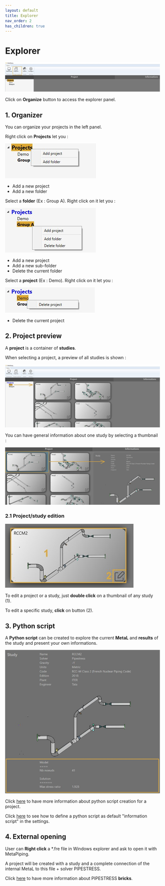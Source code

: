 ```yaml
---
layout: default
title: Explorer
nav_order: 2
has_children: true
---
```


# Explorer

![Image](../Images/Explorer1.jpg)

Click on **Organize** button to access the explorer panel.

## 1. Organizer

You can organize your projects in the left panel.

Right click on **Projects** let you :

![Image](../Images/Explorer2.jpg)

- Add a new project
- Add a new folder

Select a **folder** (Ex : Group A). Right click on it let you :

![Image](../Images/Explorer3.jpg)

- Add a new project
- Add a new sub-folder
- Delete the current folder

Select a **project** (Ex : Demo). Right click on it let you :

![Image](../Images/Explorer4.jpg)

- Delete the current project

## 2. Project preview

A **project** is a container of **studies**.

When selecting a project, a preview of all studies is shown :

![Image](../Images/Explorer5.jpg)

You can have general information about one study by selecting a thumbnail :

![Image](../Images/Explorer6.jpg)

### 2.1 Project/study edition

![Image](../Images/Explorer8.jpg)

To edit a project or a study, just **double click** on a thumbnail of any study (1).

To edit a specific study, **click** on button (2).

## 3. Python script

A **Python script** can be created to explore the current **MetaL** and **results** of the study and present your own informations.

![Image](../Images/Explorer7.jpg)

Click [here](https://documentation.metapiping.com/Python/Info.html) to have more information about python script creation for a project.

Click [here](https://documentation.metapiping.com/Settings/General.html) to see how to define a python script as default "information script" in the settings.

## 4. External opening

User can **Right click** a *.fre file in Windows explorer and ask to open it with MetaPiping.

A project will be created with a study and a complete connection of the internal MetaL to this file + solver PIPESTRESS.

Click [here](https://documentation.metapiping.com/Explorer/Study.html) to have more information about PIPESTRESS **bricks**.